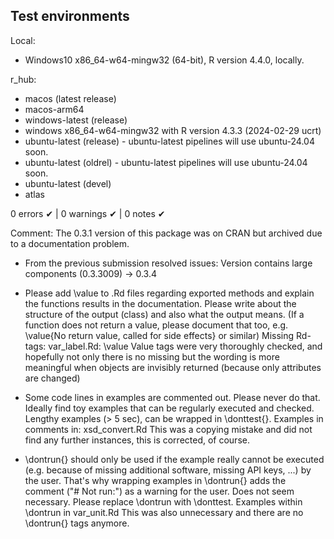 ## Test environments

Local:
* Windows10 x86_64-w64-mingw32 (64-bit), R version 4.4.0, locally.

r_hub:
* macos (latest release)
* macos-arm64
* windows-latest (release)
* windows x86_64-w64-mingw32 with R version 4.3.3 (2024-02-29 ucrt)
* ubuntu-latest (release) - ubuntu-latest pipelines will use ubuntu-24.04 soon. 
* ubuntu-latest (oldrel)  - ubuntu-latest pipelines will use ubuntu-24.04 soon.
* ubuntu-latest (devel)
* atlas

0 errors ✔ | 0 warnings ✔ | 0 notes ✔

Comment:
The 0.3.1 version of this package was on CRAN but archived due to a documentation problem.
- From the previous submission resolved issues:
  Version contains large components (0.3.3009) -> 0.3.4

- Please add \value to .Rd files regarding exported methods and explain the functions results in the documentation. Please write about the structure of the output (class) and also what the output means. (If a function does not return a value, please document that too, e.g. \value{No return value, called for side effects} or similar)
  Missing Rd-tags:
     var_label.Rd: \value
  Value tags were very thoroughly checked, and hopefully not only there is no missing but the
  wording is more meaningful when objects are invisibly returned (because only attributes are 
  changed)
     
- Some code lines in examples are commented out. Please never do that. Ideally find toy examples that can be regularly executed and checked. Lengthy examples (> 5 sec), can be wrapped in \donttest{}.
  Examples in comments in:
      xsd_convert.Rd
  This was a copying mistake and did not find any further instances, this is corrected, of course.

- \dontrun{} should only be used if the example really cannot be executed (e.g. because of missing additional software, missing API keys, ...) by the user. That's why wrapping examples in \dontrun{} adds the comment ("# Not run:") as a warning for the user. Does not seem necessary. Please replace \dontrun with \donttest.
   Examples within \dontrun in var_unit.Rd
   This was also unnecessary and there are no \dontrun{} tags anymore.

